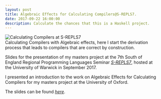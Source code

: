 ```yaml
---
layout: post
title: Algebraic Effects for Calculating Compilers@S-REPLS7.
date: 2017-09-22 16:00:00
description: Calculate the chances that this is a Haskell project.
---
```

<div class="img_row">
	<img class="col three" src="{{ site.baseurl }}/img/srepls7.jpg" alt="Calculating Compilers at S-REPLS7"/>
</div>
<div class="col three caption">
	Calculating Compilers with Algebraic effects, here I start the derivation process that leads to compilers that are correct by construction.
</div>

Slides for the presentation of my masters project at the 7th South of England Regional Programming Languages Seminar [_S-REPLS7_](https://www2.warwick.ac.uk/fac/sci/dcs/events/srepls7/programme), hosted at the University of Warwick in September 2017.

I presented an introduction to the work on Algebraic Effects for Calculating Compilers for my masters project at the University of Oxford. 

The slides can be found [_here_](https://github.com/lukeg101/Talks/blob/master/AlgbraicEffectsCalculatingCompilers.pdf).

